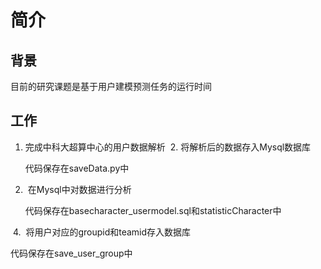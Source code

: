 # 简介
## 背景
<p> 目前的研究课题是基于用户建模预测任务的运行时间
  
## 工作

  1.  完成中科大超算中心的用户数据解析
  2.  将解析后的数据存入Mysql数据库
   <p>代码保存在saveData.py中
  
  3.  在Mysql中对数据进行分析
   <p>代码保存在basecharacter_usermodel.sql和statisticCharacter中
  
  4.  将用户对应的groupid和teamid存入数据库
    <p>代码保存在save_user_group中
